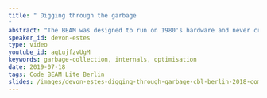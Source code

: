 ```yaml
---
title: " Digging through the garbage
"
abstract: "The BEAM was designed to run on 1980's hardware and never crash. How does it manage to run for so long on machines with such little memory and still have such good soft-real time performance? This talk explores the answer by looking at the basics of how the BEAM handles memory in processes and a bit about its very special garbage collection algorithm."
speaker_id: devon-estes
type: video
youtube_id: aqLujfzvUgM
keywords: garbage-collection, internals, optimisation
date: 2019-07-18
tags: Code BEAM Lite Berlin
slides: /images/devon-estes-digging-through-garbage-cbl-berlin-2018-compressed.pdf
---
```


